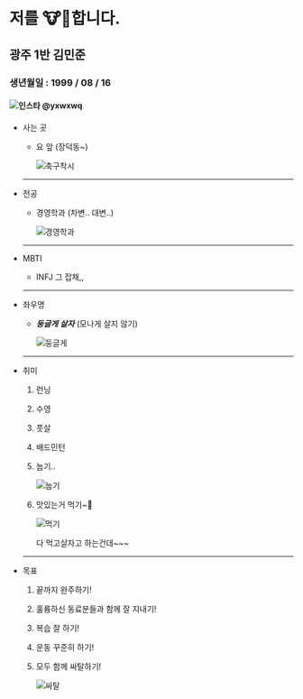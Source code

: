 # 저를 🐮🐶합니다.
## 광주 1반 김민준
### 생년월일 : 1999 / 08 / 16
#### ![인스타](https://image.telanganatoday.com/wp-content/uploads/2022/04/Instagram-rolls-out-new-messaging-features-and-more_V_jpg--442x260-4g.webp?sw=412&dsz=442x260&iw=412&p=false&r=2.625) @yxwxwq


- 사는 곳
    - 요 앞 (장덕동~)

        ![축구착시](https://cdn.spochoo.com/news/photo/201707/19095_28500.jpg)
    ---
- 전공
    - 경영학과 (차변.. 대변..)
    
        ![경영학과](https://scontent-ssn1-1.xx.fbcdn.net/v/t31.18172-8/20615643_1501881343203240_5008864925500958161_o.jpg?stp=cp0_dst-jpg_e15_p320x320_q65&_nc_cat=110&ccb=1-7&_nc_sid=110474&_nc_ohc=gpF5D-TZw7QAX_-A7e8&_nc_oc=AQkacrVsleg1jBEExbqxpRogoiUgBSJUG3Dxz60044ttzeXtO3pXSrzHI4EZL7v9fuo&_nc_ht=scontent-ssn1-1.xx&oh=00_AfAjhqu_91kbRpZb2pBFBzAH-KHtYpHGb1udLlaxNma2tA&oe=64D5A912)
    ---
- MBTI
    - INFJ 그 잡채,,
    ---
- 좌우명
    - ***둥글게 살자*** (모나게 살지 않기)
        
        ![둥글게](https://images.ddengle.com/files/attach/images/11334861/591/659/011/70dec10519c3c2a452e96f13e383419e.JPG)
    ---
- 취미
    1. 런닝
    2. 수영
    3. 풋살
    4. 배드민턴

    5. 눕기.. 

        ![눕기](https://post-phinf.pstatic.net/MjAyMDAzMTdfMjM5/MDAxNTg0NDEwMjk2NzM4.YSa2_p5ml755aIzLR-16LSJ0UA7dcDV9RDc0OvCGWT8g.Z0sBvxT59MGn2b-17mu6Bm8G-btJjXVVbk0SSOxbgaAg.PNG/2.png?type=w1200)
        
    6. 맛있는거 먹기~🥰 

        ![먹기](https://jjalbang.today/jjv2it.jpg)
        
        다 먹고살자고 하는건데~~~
    ---

- 목표
    1. 끝까지 완주하기!
    2. 훌륭하신 동료분들과 함께 잘 지내기!
    3. 복습 잘 하기!
    4. 운동 꾸준히 하기!

    5. 모두 함께 싸탈하기!

        ![싸탈](https://img1.daumcdn.net/thumb/R1280x0/?scode=mtistory2&fname=https%3A%2F%2Fblog.kakaocdn.net%2Fdn%2FbPmndL%2Fbtq1V2o0USb%2FKnW34zpj78VoBvflQiWkWK%2Fimg.png)